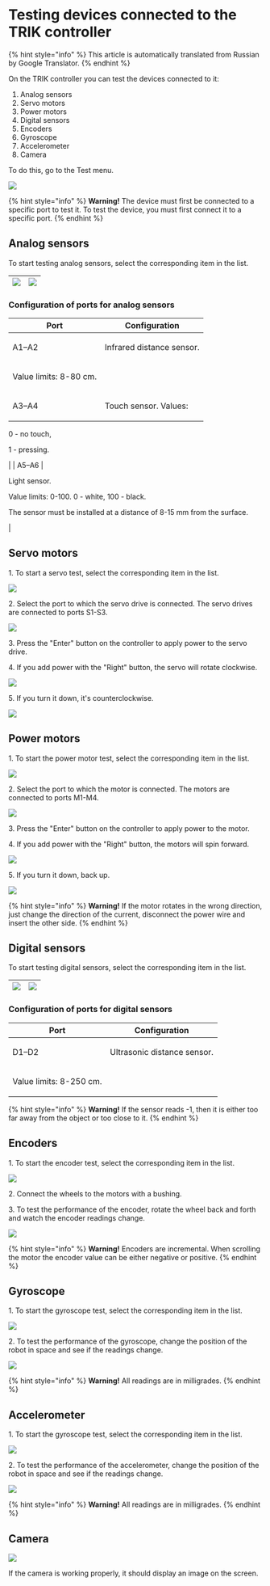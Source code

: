 # Testing devices connected to the TRIK controller

{% hint style="info" %}
This article is automatically translated from Russian by Google Translator.
{% endhint %}

On the TRIK controller you can test the devices connected to it:

1. Analog sensors
2. Servo motors
3. Power motors
4. Digital sensors
5. Encoders
6. Gyroscope
7. Accelerometer
8. Camera

To do this, go to the Test menu.

![](<../../.gitbook/assets/83 1 En TRIK-Testg.png>)

{% hint style="info" %}
**Warning!** The device must first be connected to a specific port to test it. To test the device, you must first connect it to a specific port.
{% endhint %}

## Analog sensors

To start testing analog sensors, select the corresponding item in the list.

| ![](<../../.gitbook/assets/83 2 En TRIK-Testg-Analjg.png>) | ![](<../../.gitbook/assets/83 3 En TRIK-Testg-Analjg2.png>) |
| ---------------------------------------------------------- | ----------------------------------------------------------- |

### Configuration of ports for analog sensors

| Port  | Configuration                                                                                                                                             |
| ----- | --------------------------------------------------------------------------------------------------------------------------------------------------------- |
| A1–A2 | <p>Infrared distance sensor.</p><p>Value limits: 8-80 cm.</p>                                                                                            |
| A3–A4 | <p>Touch sensor. Values: </p><p>0 - no touch, </p><p>1 - pressing.</p>                                                                                  |
| A5–A6 | <p>Light sensor. </p><p>Value limits: 0-100. 0 - white, 100 - black. </p><p>The sensor must be installed at a distance of 8-15 mm from the surface.</p> |

## Servo motors

1\. To start a servo test, select the corresponding item in the list.

![](<../../.gitbook/assets/83 4 En TRIK-Testg-Servo.png>)

2\. Select the port to which the servo drive is connected. The servo drives are connected to ports S1-S3.

![](<../../.gitbook/assets/83 5 En TRIK-Testg-Servo2.png>)

3\. Press the "Enter" button on the controller to apply power to the servo drive.

4\. If you add power with the "Right" button, the servo will rotate clockwise.

![](<../../.gitbook/assets/83 6 En TRIK-Testg-Servo3.png>)

5\. If you turn it down, it's counterclockwise.

![](<../../.gitbook/assets/83 7 En TRIK-Testg-Servo4.png>)

## Power motors

1\. To start the power motor test, select the corresponding item in the list.

![](<../../.gitbook/assets/83 8 En TRIK-Tesng-Motors.png>)

2\. Select the port to which the motor is connected. The motors are connected to ports M1-M4.

![](<../../.gitbook/assets/83 9 En TRIK-Tesng-Motors2.png>)

3\. Press the "Enter" button on the controller to apply power to the motor.

4\. If you add power with the "Right" button, the motors will spin forward.

![](<../../.gitbook/assets/83 A En TRIK-Tesng-Motors3.png>)

5\. If you turn it down, back up.

![](<../../.gitbook/assets/83 B En TRIK-Tesng-Motors4.png>)

{% hint style="info" %}
**Warning!** If the motor rotates in the wrong direction, just change the direction of the current, disconnect the power wire and insert the other side.
{% endhint %}

## Digital sensors

To start testing digital sensors, select the corresponding item in the list.

| ![](<../../.gitbook/assets/83 C En TRIK-Testg-Digit.png>) | ![](<../../.gitbook/assets/83 D En TRIK-Testg-Digit2.png>) |
| --------------------------------------------------------- | ---------------------------------------------------------- |



### Configuration of ports for digital sensors

| Port  | Configuration                                                      |
| ----- | ------------------------------------------------------------------ |
| D1–D2 | <p>Ultrasonic distance sensor. </p><p>Value limits: 8-250 cm.</p> |

{% hint style="info" %}
**Warning!** If the sensor reads -1, then it is either too far away from the object or too close to it.
{% endhint %}

## Encoders

1\. To start the encoder test, select the corresponding item in the list.

![](<../../.gitbook/assets/83 E En TRIK-Testg-Enc.png>)

2\. Connect the wheels to the motors with a bushing.

3\. To test the performance of the encoder, rotate the wheel back and forth and watch the encoder readings change.

![](<../../.gitbook/assets/83 F En TRIK-Testg-Enc2.png>)

{% hint style="info" %}
**Warning!** Encoders are incremental. When scrolling the motor the encoder value can be either negative or positive.
{% endhint %}

## Gyroscope

1\. To start the gyroscope test, select the corresponding item in the list.

![](<../../.gitbook/assets/83 G En TRIK-Tesng-Gyro.png>)

2\. To test the performance of the gyroscope, change the position of the robot in space and see if the readings change.

![](<../../.gitbook/assets/83 H En TRIK-Tesng-Gyro2.png>)

{% hint style="info" %}
**Warning!** All readings are in milligrades.
{% endhint %}

## Accelerometer

1\. To start the gyroscope test, select the corresponding item in the list.

![](<../../.gitbook/assets/83 I En TRIK-Tesng-Axel.png>)

2\. To test the performance of the accelerometer, change the position of the robot in space and see if the readings change.

![](<../../.gitbook/assets/83 J En TRIK-Tesng-Axel2.png>)

{% hint style="info" %}
**Warning!** All readings are in milligrades.
{% endhint %}

## Camera

![](<../../.gitbook/assets/83 K En TRIK-Tesng-Cam.png>)

If the camera is working properly, it should display an image on the screen.
